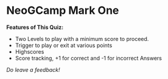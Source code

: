 # NeoGCamp Mark One

**Features of This Quiz:**
- Two Levels to play with a minimum score to proceed. 
- Trigger to play or exit at various points
- Highscores 
- Score tracking, +1 for correct and -1 for incorrect Answers
 
 *Do leave a feedback!*